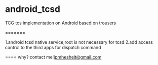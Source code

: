 android_tcsd
============

TCG tcs implementation on Android based on trousers

=======

1.android tcsd native service,root is not necessary for tcsd
2.add access control to the third apps for  dispatch command

====
why? contact me!jpmhesheit@gmail.com
